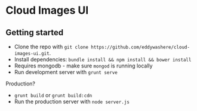 # Cloud Images UI

## Getting started

- Clone the repo with `git clone https://github.com/eddywashere/cloud-images-ui.git`.
- Install dependencies: `bundle install && npm install && bower install`
- Requires mongodb - make sure `mongod` is running locally
- Run development server with `grunt serve`

Production?

- `grunt build` or `grunt build:cdn`
- Run the production server with `node server.js`
